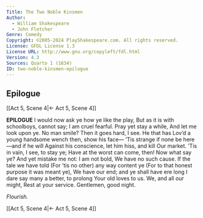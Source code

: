 ```yaml
---
Title: The Two Noble Kinsmen
Author: 
  - William Shakespeare
  - John Fletcher
Genre: Comedy
Copyright: ©2005-2024 PlayShakespeare.com. All rights reserved.
License: GFDL License 1.3
License URL: http://www.gnu.org/copyleft/fdl.html
Version: 4.3
Sources: Quarto 1 (1634)
ID: two-noble-kinsmen-epilogue
---
```


## Epilogue
[[Act 5, Scene 4|← Act 5, Scene 4]]

**EPILOGUE**
I would now ask ye how ye like the play,
But as it is with schoolboys, cannot say;
I am cruel fearful. Pray yet stay a while,
And let me look upon ye. No man smile?
Then it goes hard, I see. He that has
Lov’d a young handsome wench then, show his face⁠—
’Tis strange if none be here—and if he will
Against his conscience, let him hiss, and kill
Our market. ’Tis in vain, I see, to stay ye;
Have at the worst can come, then! Now what say ye?
And yet mistake me not: I am not bold,
We have no such cause. If the tale we have told
(For ’tis no other) any way content ye
(For to that honest purpose it was meant ye),
We have our end; and ye shall have ere long
I dare say many a better, to prolong
Your old loves to us. We, and all our might,
Rest at your service. Gentlemen, good night.


*Flourish.*

[[Act 5, Scene 4|← Act 5, Scene 4]]